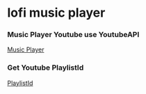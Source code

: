 # lofi music player

### Music Player Youtube use YoutubeAPI

[Music Player](https://lordshenk.github.io/lofi-music-player/)

### Get Youtube PlaylistId
[PlaylistId](https://i.imgur.com/K6jdjhW.png)
